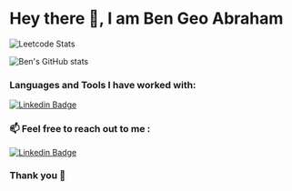 # Hey there 👋,  I am Ben Geo Abraham

![Leetcode Stats](https://leetcard.jacoblin.cool/benana)


![Ben's GitHub stats](https://github-readme-stats.vercel.app/api?username=Ben-geo&show_icons=true&theme=radical)


### Languages and Tools I have worked with:  
 [![Linkedin Badge]([https://img.shields.io/badge/-@bengeoabraham-blue?style=flat-square&logo=Linkedin&logoColor=white&link=https://www.linkedin.com/in/bengeoabraham/)](https://www.linkedin.com/in/bengeoabraham/](https://img.shields.io/badge/Python-FFD43B?style=for-the-badge&logo=python&logoColor=blue))

### 📫 Feel free to reach out to me :

 [![Linkedin Badge](https://img.shields.io/badge/-@bengeoabraham-blue?style=flat-square&logo=Linkedin&logoColor=white&link=https://www.linkedin.com/in/bengeoabraham/)](https://www.linkedin.com/in/bengeoabraham/)

### Thank you 🙂
